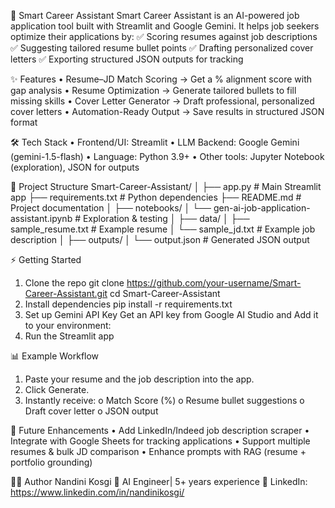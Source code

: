 🚀 Smart Career Assistant
Smart Career Assistant is an AI-powered job application tool built with Streamlit and Google Gemini.
It helps job seekers optimize their applications by:
✅ Scoring resumes against job descriptions
✅ Suggesting tailored resume bullet points
✅ Drafting personalized cover letters
✅ Exporting structured JSON outputs for tracking





✨ Features
•	Resume–JD Match Scoring → Get a % alignment score with gap analysis
•	Resume Optimization → Generate tailored bullets to fill missing skills
•	Cover Letter Generator → Draft professional, personalized cover letters
•	Automation-Ready Output → Save results in structured JSON format





🛠️ Tech Stack
•	Frontend/UI: Streamlit
•	LLM Backend: Google Gemini (gemini-1.5-flash)
•	Language: Python 3.9+
•	Other tools: Jupyter Notebook (exploration), JSON for outputs





📂 Project Structure
Smart-Career-Assistant/
│
├── app.py                       # Main Streamlit app
├── requirements.txt             # Python dependencies
├── README.md                    # Project documentation
│
├── notebooks/
│   └── gen-ai-job-application-assistant.ipynb   # Exploration \& testing
│
├── data/
│   ├── sample\_resume.txt        # Example resume
│   └── sample\_jd.txt            # Example job description
│
├── outputs/
│   └── output.json              # Generated JSON output



⚡ Getting Started

1. Clone the repo
   git clone https://github.com/your-username/Smart-Career-Assistant.git
   cd Smart-Career-Assistant
2. Install dependencies
   pip install -r requirements.txt
3. Set up Gemini API Key
   Get an API key from Google AI Studio and Add it to your environment:
4. Run the Streamlit app



📊 Example Workflow

1. Paste your resume and the job description into the app.
2. Click Generate.
3. Instantly receive:
   o	Match Score (%)
   o	Resume bullet suggestions
   o	Draft cover letter
   o	JSON output





🎯 Future Enhancements
•	Add LinkedIn/Indeed job description scraper
•	Integrate with Google Sheets for tracking applications
•	Support multiple resumes \& bulk JD comparison
•	Enhance prompts with RAG (resume + portfolio grounding)







👩‍💻 Author
Nandini Kosgi
📌 AI Engineer| 5+ years experience
🔗 LinkedIn: https://www.linkedin.com/in/nandinikosgi/

